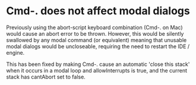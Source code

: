 # Cmd-. does not affect modal dialogs

Previously using the abort-script keyboard combination (Cmd-. on Mac) would
cause an abort error to be thrown. However, this would be silently swallowed
by any modal command (or equivalent) meaning that unusable modal dialogs
would be uncloseable, requiring the need to restart the IDE / engine.

This has been fixed by making Cmd-. cause an automatic 'close this stack'
when it occurs in a modal loop and allowInterrupts is true, and the current
stack has cantAbort set to false.

